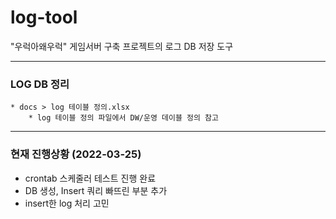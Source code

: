 # log-tool
"우럭아왜우럭" 게임서버 구축 프로젝트의 로그 DB 저장 도구

---
### LOG DB 정리
    * docs > log 테이블 정의.xlsx
        * log 테이블 정의 파일에서 DW/운영 데이블 정의 참고
---
### 현재 진행상황 (2022-03-25)
* crontab 스케줄러 테스트 진행 완료
* DB 생성, Insert 쿼리 빠뜨린 부분 추가
* insert한 log 처리 고민
